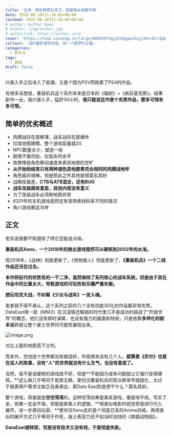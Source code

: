 ```yaml
---
title: '主角：我有两把日本刀，但是我从来都不用'
date: 2018-06-10T11:38:05+08:00
lastmod: 2022-08-16T11:38:05+08:00
# author: Author Name
# avatar: /img/author.jpg
# authorlink: https://author.site
cover: 'https://tva1.sinaimg.cn/large/006R15FXgy1h58ggwihxyj30xc0ir4g6.jpg'
callout: '当时最失望的作品，另一个是梦幻之星。'
categories:
  - 奶牛关
tags:
  - 游戏
draft: false
---
```


兴奋入手之后进入了低潮，又是个因为PSV而拖累了PS4的作品。

有很多话想说，重装机兵这个系列本来是日本的《辐射》+《疯狂麦克斯》，结果新作一出，我兴奋入手，猛肝30小时，**我只能说这作是个劣质作品，要多可惜有多可惜。**

<!--more-->

## 简单的优劣概述

- 肉搏战存在感稀薄，战车战存在感爆炸
- 垃圾地图建模，整个游戏容量就2G
- NPC数量太少，塑造一般
- 剧情干瘪鸡肋，拉低系列水平
- 依靠降低角色移动速度来表现地图的空旷
- **从开始到结束只有两种调色其他要素完全相同的肉搏战地牢**
- 角色画风很棒，但是除此之外其他就很莫名其妙
- 战略性极差，**CTB与ATB混合，还有BUG**
- **战车改装超有意思，其他内容没有意义**
- 为了改装战车必须刷地图非常
- 8201年的主机游戏竟然还有音效素材码率不同的情况
- 角川游戏都这鸟样

## 正文

老实说我都不知道除了喷它还能说点啥。

**重装机兵Xeno，一个2018年的商业游戏竟然可以硬核到2002年的水准。**

而2018年，《战神》彻底更新了，《怪物猎人》彻底更新了，**《重装机兵》一个二线作品还活在过去。**

**本作把前代的优势丢的一干二净，虽然保持了系列核心的战车系统，但是由于其在作品中的比重太大，导致游戏的可玩性和乐趣严重失衡。**

**想玩坦克大战，不如看《少女与战车》一发入魂。**

笔者我不得不承认，这个系列之前的几个没有彻底3D化的作品都非常优秀。DataEast用一部《MM3》在沉浸感还略弱的时代里几乎是成功的挑战了“开放世界”的概念，他们没有即时演算，也没有强力的画面和特效，只是依靠**多样化的剧本设计**就让整个废土世界的可能性展现出来。

![image.png](https://tva1.sinaimg.cn/large/006R15FXgy1h58gg6dou3j31040ru4qp.jpg)

对比上面的地图高下立判。

而本作，恐怕连个世界都没有塑造好，毕竟根本没有几个人。**就算是《尼尔》也是在说人的故事，没有“人”的世界就没有什么生气，也没有意思了。**

当然，我不是说硬核的游戏就不好，但是**不能因为成本问题就让它强行变得硬核。**这么做几乎等同于是耍无赖，更何况重装机兵的受众群体早就固化，太过于脱离用户需求又缺乏自身表达，那Data East到底想干什么？莫名其妙。

整个游戏，简直就是**空空荡荡**的。这种空荡如果是美呆游戏，像是地平线，写实了走，效果一定会不错，但那是欧美人的逻辑，**用类似电影的视觉奇观进行代入展开，进一步感动玩家。**更何况Xeno走的是个彻底日呆的Anime风格，再用类似的展开方式几乎等同于作死，废土表现力还不如当时没钱的《兽娘动物园》。

**DataEast想转型，但是没有技术又没有钱，于是彻底失败。**
